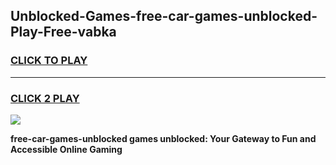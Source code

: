 
## Unblocked-Games-free-car-games-unblocked-Play-Free-vabka
<h3>
<a href="https://premium76.site?title=free-car-games-unblocked&ref=24M">CLICK TO PLAY</a></h3>
<hr>

<h3>
<a href="https://premium76.site?title=free-car-games-unblocked&ref=24M">CLICK 2 PLAY</a>
  
</h3>

<a href="https://premium76.site?title=free-car-games-unblocked&ref=24M"><img src="https://clearcache.store/games.png"></a>


**free-car-games-unblocked games unblocked: Your Gateway to Fun and Accessible Online Gaming**
